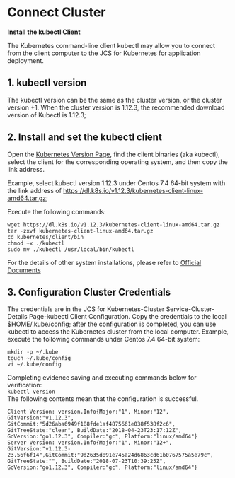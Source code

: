 
# Connect Cluster

 **Install the kubectl Client**

The Kubernetes command-line client kubectl may allow you to connect from the client computer to the JCS for Kubernetes for application deployment.

## 1. kubectl version 

The kubectl version can be the same as the cluster version, or the cluster version +1. When the cluster version is 1.12.3, the recommended download version of Kubectl is 1.12.3;

## 2. Install and set the kubectl client

Open the [Kubernetes Version Page](https://github.com/kubernetes/kubernetes/blob/master/CHANGELOG-1.12.md), find the client binaries (aka kubectl), select the client for the corresponding operating system, and then copy the link address.

Example, select kubectl version 1.12.3 under Centos 7.4 64-bit system with the link address of https://dl.k8s.io/v1.12.3/kubernetes-client-linux-amd64.tar.gz;

Execute the following commands:

```
wget https://dl.k8s.io/v1.12.3/kubernetes-client-linux-amd64.tar.gz
tar -zxvf kubernetes-client-linux-amd64.tar.gz
cd kubernetes/client/bin
chmod +x ./kubectl
sudo mv ./kubectl /usr/local/bin/kubectl
```
For the details of other system installations, please refer to [Official Documents](https://kubernetes.io/docs/tasks/tools/install-kubectl/)

## 3. Configuration Cluster Credentials

The credentials are in the JCS for Kubernetes-Cluster Service-Cluster-Details Page-kubectl Client Configuration. Copy the credentials to the local $HOME/.kube/config; after the configuration is completed, you can use kubectl to access the Kubernetes cluster from the local computer.
Example, execute the following commands under Centos 7.4 64-bit system:
```
mkdir -p ~/.kube
touch ~/.kube/config
vi ~/.kube/config
```
Completing evidence saving and executing commands below for verification:  
`kubectl version`  
The following contents mean that the configuration is successful.  
```
Client Version: version.Info{Major:"1", Minor:"12", GitVersion:"v1.12.3", GitCommit:"5d26aba6949f188fde1af4875661e038f538f2c6", GitTreeState:"clean", BuildDate:"2018-04-23T23:17:12Z", GoVersion:"go1.12.3", Compiler:"gc", Platform:"linux/amd64"}
Server Version: version.Info{Major:"1", Minor:"12+", GitVersion:"v1.12.3-23.56f6f14",GitCommit:"9d2635d891e745a24d6863cd61b0767575a5e79c", GitTreeState:"", BuildDate:"2018-07-23T10:39:25Z", GoVersion:"go1.12.3", Compiler:"gc", Platform:"linux/amd64"}
```
